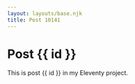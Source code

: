 ```yaml
---
layout: layouts/base.njk
title: Post 10141
---
```


# Post {{ id }}

This is post {{ id }} in my Eleventy project.
